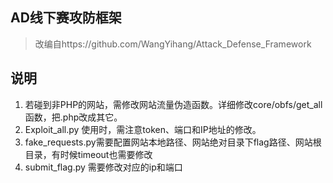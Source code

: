 ## AD线下赛攻防框架

> 改编自https://github.com/WangYihang/Attack_Defense_Framework







## 说明

1. 若碰到非PHP的网站，需修改网站流量伪造函数。详细修改core/obfs/get_all函数，把.php改成其它。
2. Exploit_all.py 使用时，需注意token、端口和IP地址的修改。
3. fake_requests.py需要配置网站本地路径、网站绝对目录下flag路径、网站根目录，有时候timeout也需要修改
4. submit_flag.py 需要修改对应的ip和端口


